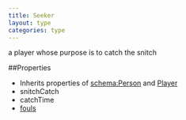 ```yaml
---
title: Seeker
layout: type
categories: type
---
```


a player whose purpose is to catch the snitch

##Properties

*   Inherits properties of [schema:Person](http://schema.org/Person) and [Player](Player)
*   snitchCatch
*   catchTime
*   [fouls](fouls)
